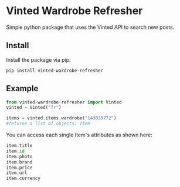 # Vinted Wardrobe Refresher
Simple python package that uses the Vinted API to search new posts.

## Install
Install the package via pip:
```
pip install vinted-wardrobe-refresher
```
## Example

```py
from vinted-wardrobe-refresher import Vinted
vinted = Vinted("fr")

items = vinted.items.wardrobe("143839772")
#returns a list of objects: Item

```
You can access each single Item's attributes as shown here:
```py
item.title
item.id
item.photo
item.brand
item.price
item.url
item.currency
```

